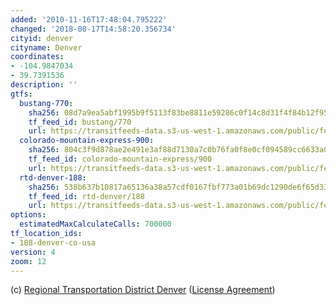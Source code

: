 ```yaml
---
added: '2010-11-16T17:48:04.795222'
changed: '2018-08-17T14:58:20.356734'
cityid: denver
cityname: Denver
coordinates:
- -104.9847034
- 39.7391536
description: ''
gtfs:
  bustang-770:
    sha256: 08d7a9ea5abf1995b9f5113f83be8811e59286c0f14c8d31f4f84b12f9518196
    tf_feed_id: bustang/770
    url: https://transitfeeds-data.s3-us-west-1.amazonaws.com/public/feeds/bustang/770/20180810/gtfs.zip
  colorado-mountain-express-900:
    sha256: 804c3f9d878ae2e491e3af88d7130a7c0b76fa0f8e0cf094589cc6633a01c915
    tf_feed_id: colorado-mountain-express/900
    url: https://transitfeeds-data.s3-us-west-1.amazonaws.com/public/feeds/colorado-mountain-express/900/20180609/gtfs.zip
  rtd-denver-188:
    sha256: 538b637b10817a65136a38a57cdf0167fbf773a01b69dc1290de6f65d337aafd
    tf_feed_id: rtd-denver/188
    url: https://transitfeeds-data.s3-us-west-1.amazonaws.com/public/feeds/rtd-denver/188/20180815/gtfs.zip
options:
  estimatedMaxCalculateCalls: 700000
tf_location_ids:
- 108-denver-co-usa
version: 4
zoom: 12
---
```


(c) [Regional Transportation District Denver](http://www.rtd-denver.com/) ([License Agreement](http://www.rtd-denver.com/License_Agreement/License_Agreement.pdf))

